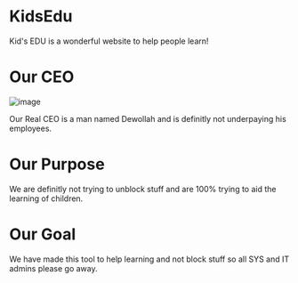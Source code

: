 # KidsEdu
Kid's EDU is a wonderful website to help people learn!
# Our CEO
![image](https://user-images.githubusercontent.com/124842334/234975050-88fb5758-16e0-4303-874a-acc0df57b6c9.png)

Our Real CEO is a man named Dewollah and is definitly not underpaying his employees.

# Our Purpose
We are definitly not trying to unblock stuff and are 100% trying to aid the learning of children.

# Our Goal
We have made this tool to help learning and not block stuff so all SYS and IT admins please go away.